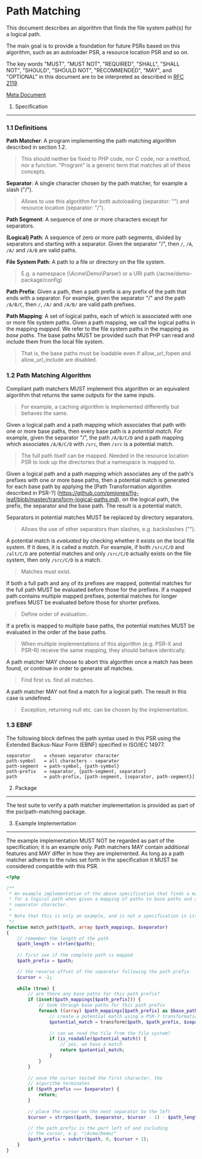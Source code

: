 Path Matching
=============

This document describes an algorithm that finds the file system path(s) for a
logical path.

The main goal is to provide a foundation for future PSRs based on this
algorithm, such as an autoloader PSR, a resource location PSR and so on.

The key words "MUST", "MUST NOT", "REQUIRED", "SHALL", "SHALL NOT", "SHOULD",
"SHOULD NOT", "RECOMMENDED", "MAY", and "OPTIONAL" in this document are to be
interpreted as described in [RFC 2119](http://tools.ietf.org/html/rfc2119).

[Meta Document](path-matching-meta.md)

1. Specification
----------------

### 1.1 Definitions

**Path Matcher**: A program implementing the path matching algorithm described
in section 1.2.

> This should neither be fixed to PHP code, nor C code, nor a method, nor a
> function. "Program" is a generic term that matches all of these concepts.

**Separator**: A single character chosen by the path matcher, for example a
slash ("/").

> Allows to use this algorithm for both autoloading (separator: "\") and
> resource location (separator: "/").

**Path Segment**: A sequence of one or more characters except for separators.

**(Logical) Path**: A sequence of zero or more path segments, divided by
separators and starting with a separator. Given the separator "/", then `/`,
`/A`, `/A/` and `/A/B` are valid paths.

**File System Path**: A path to a file or directory on the file system.

> E.g. a namespace (\Acme\Demo\Parser) or a URI path (/acme/demo-package/config)

**Path Prefix**: Given a path, then a path prefix is any prefix of the path
that ends with a separator. For example, given the separator "/" and the path
`/A/B/C`, then `/`, `/A/` and `/A/B/` are valid path prefixes.

**Path Mapping**: A set of logical paths, each of which is associated with one
or more file system paths. Given a path mapping, we call the logical paths in the
mapping *mapped*. We refer to the file system paths in the mapping as *base paths*.
The base paths MUST be provided such that PHP can read and include them from the
local file system.

> That is, the base paths must be loadable even if allow_url_fopen and
> allow_url_include are disabled.

### 1.2 Path Matching Algorithm

Compliant path matchers MUST implement this algorithm or an equivalent
algorithm that returns the same outputs for the same inputs.

> For example, a caching algorithm is implemented differently but behaves
> the same.

Given a logical path and a path mapping which associates that path with one
or more base paths, then every base path is a *potential match*. For example,
given the separator "/", the path `/A/B/C/D` and a path mapping which associates
`/A/B/C/D` with `/src`, then `/src` is a potential match.

> The full path itself can be mapped. Needed in the resource location PSR to
> look up the directories that a namespace is mapped to.

Given a logical path and a path mapping which associates any of the path's
prefixes with one or more base paths, then a potential match is generated for
each base path by applying the [Path Transformation algorithm described in PSR-?]
(https://github.com/pmjones/fig-leaf/blob/master/transform-logical-paths.md),
on the logical path, the prefix, the separator and the base path. The result
is a potential match.

Separators in potential matches MUST be replaced by directory separators.

> Allows the use of other separators than slashes, e.g. backslashes ("\").

A potential match is *evaluated* by checking whether it exists on the local
file system. If it does, it is called a *match*. For example, if both
`/src/C/D` and `/alt/C/D` are potential matches and only `/src/C/D` actually
exists on the file system, then only `/src/C/D` is a match.

> Matches must exist.

If both a full path and any of its prefixes are mapped, potential matches
for the full path MUST be evaluated before those for the prefixes. If a mapped
path contains multiple mapped prefixes, potential matches for longer prefixes
MUST be evaluated before those for shorter prefixes. 

> Define order of evaluation..

If a prefix is mapped to multiple base paths, the potential matches MUST be
evaluated in the order of the base paths.

> When multiple implementations of this algorithm (e.g. PSR-X and PSR-R)
> receive the same mapping, they should behave identically.

A path matcher MAY choose to abort this algorithm once a match has been found,
or continue in order to generate all matches.

> Find first vs. find all matches.

A path matcher MAY not find a match for a logical path. The result in this
case is undefined.

> Exception, returning null etc. can be chosen by the implementation.

### 1.3 EBNF

The following block defines the path syntax used in this PSR using the Extended
Backus-Naur Form (EBNF) specified in ISO/IEC 14977.

```
separator     = chosen separator character
path-symbol   = all characters - separator
path-segment  = path-symbol, {path-symbol}
path-prefix   = separator, {path-segment, separator}
path          = path-prefix, [path-segment, {separator, path-segment}]
```

2. Package
----------

The test suite to verify a path matcher implementation is provided as part of the
psr/path-matching package.

3. Example Implementation
-------------------------

The example implementation MUST NOT be regarded as part of the specification; it is
an example only. Path matchers MAY contain additional features and MAY differ in how
they are implemented. As long as a path matcher adheres to the rules set forth in
the specification it MUST be considered compatible with this PSR.

```php
<?php

/**
 * An example implementation of the above specification that finds a match
 * for a logical path when given a mapping of paths to base paths and a
 * separator character.
 *
 * Note that this is only an example, and is not a specification in itself.
 */
function match_path($path, array $path_mappings, $separator)
{
    // remember the length of the path
    $path_length = strlen($path);
    
    // first see if the complete path is mapped
    $path_prefix = $path;

    // the reverse offset of the separator following the path prefix
    $cursor = -1;
    
    while (true) {
        // are there any base paths for this path prefix?
        if (isset($path_mappings[$path_prefix])) {
            // look through base paths for this path prefix
            foreach ((array) $path_mappings[$path_prefix] as $base_path) {
                // create a potential match using a PSR-? transformation
                $potential_match = transform($path, $path_prefix, $separator, $base_path);
                
                // can we read the file from the file system?
                if (is_readable($potential_match)) {
                    // yes, we have a match
                    return $potential_match;
                }
            }
        }
        
        // once the cursor tested the first character, the
        // algorithm terminates
        if ($path_prefix === $separator) {
            return;
        }
        
        // place the cursor on the next separator to the left
        $cursor = strrpos($path, $separator, $cursor - 1) - $path_length;

        // the path prefix is the part left of and including
        // the cursor, e.g. "/Acme/Demo/"
        $path_prefix = substr($path, 0, $cursor + 1);
    }
}
```
